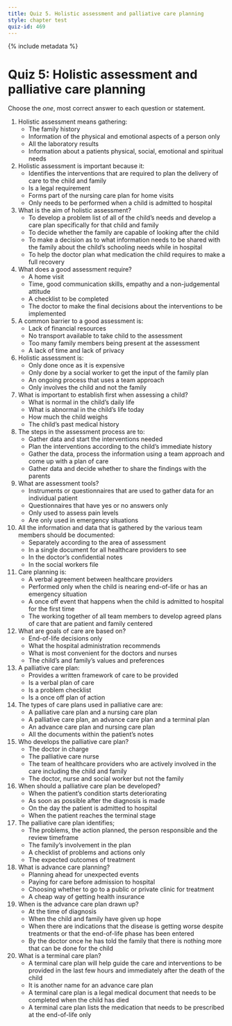 ```yaml
---
title: Quiz 5. Holistic assessment and palliative care planning
style: chapter test
quiz-id: 469
---
```


{% include metadata %}

# Quiz 5: Holistic assessment and palliative care planning

Choose the *one*, most correct answer to each question or statement.

1. Holistic assessment means gathering:
    -  The family history
    -  Information of the physical and emotional aspects of a person only
    -  All the laboratory results
    +  Information about a patients physical, social, emotional and spiritual needs
2. Holistic assessment is important because it:
    +  Identifies the interventions that are required to plan the delivery of care to the child and family
    -  Is a legal requirement
    -  Forms part of the nursing care plan for home visits
    -  Only needs to be performed when a child is admitted to hospital
3. What is the aim of holistic assessment?
    +  To develop a problem list of all of the child’s needs and develop a care plan specifically for that child and family
    -  To decide whether the family are capable of looking after the child
    -  To make a decision as to what information needs to be shared with the family about the child’s schooling needs while in hospital
    -  To help the doctor plan what medication the child requires to make a full recovery
4. What does a good assessment require?
    -  A home visit
    +  Time, good communication skills, empathy and a non-judgemental attitude
    -  A checklist to be completed
    -  The doctor to make the final decisions about the interventions to be implemented
5. A common barrier to a good assessment is:
    -  Lack of financial resources
    -  No transport available to take child to the assessment
    - Too many family members being present at the assessment
    + A lack of time and lack of privacy
6. Holistic assessment is:
    -  Only done once as it is expensive
    -  Only done by a social worker to get the input of the family plan
    +  An ongoing process that uses a team approach
    -  Only involves the child and not the family
7. What is important to establish first when assessing a child?
    +  What is normal in the child’s daily life
    -  What is abnormal in the child’s life today
    -  How much the child weighs
    -  The child’s past medical history
8. The steps in the assessment process are to:
    -  Gather data and start the interventions needed
    -  Plan the interventions according to the child’s immediate history
    +  Gather the data, process the information using a team approach and come up with a plan of care
    -  Gather data and decide whether to share the findings with the parents
9. What are assessment tools?
    +  Instruments or questionnaires that are used to gather data for an individual patient
    -  Questionnaires that have yes or no answers only
    -  Only used to assess pain levels
    -  Are only used in emergency situations
10. All the information and data that is gathered by the various team members should be documented:
    -  Separately according to the area of assessment
    +  In a single document for all healthcare providers to see
    -  In the doctor’s confidential notes
    -  In the social workers file
11. Care planning is:
    -  A verbal agreement between healthcare providers
    -  Performed only when the child is nearing end-of-life or has an emergency situation
    -  A once off event that happens when the child is admitted to hospital for the first time
    +  The working together of all team members to develop agreed plans of care that are patient and family centered
12. What are goals of care are based on?
    -  End-of-life decisions only
    -  What the hospital administration recommends
    -  What is most convenient for the doctors and nurses
    +  The child’s and family’s values and preferences
13. A palliative care plan:
    +  Provides a written framework of care to be provided
    -  Is a verbal plan of care
    -  Is a problem checklist
    -  Is a once off plan of action
14. The types of care plans used in palliative care are:
    -  A palliative care plan and a nursing care plan
    +  A palliative care plan, an advance care plan and a terminal plan
    -  An advance care plan and nursing care plan
    -  All the documents within the patient’s notes
15. Who develops the palliative care plan?
    -  The doctor in charge
    -  The palliative care nurse
    +  The team of healthcare providers who are actively involved in the care including the child and family
    -  The doctor, nurse and social worker but not the family
16. When should a palliative care plan be developed?
    -  When the patient’s condition starts deteriorating
    +  As soon as possible after the diagnosis is made
    -  On the day the patient is admitted to hospital
    -  When the patient reaches the terminal stage
17. The palliative care plan identifies;
    +  The problems, the action planned, the person responsible and the review timeframe
    -  The family’s involvement in the plan
    -  A checklist of problems and actions only
    -  The expected outcomes of treatment
18. What is advance care planning?
    + Planning ahead for unexpected events
    - Paying for care before admission to hospital
    - Choosing whether to go to a public or private clinic for treatment
    - A cheap way of getting health insurance
19. When is the advance care plan drawn up?
    -  At the time of diagnosis
    -  When the child and family have given up hope
    +  When there are indications that the disease is getting worse despite treatments or that the end-of-life phase has been entered
    -  By the doctor once he has told the family that there is nothing more that can be done for the child
20. What is a terminal care plan?
    +  A terminal care plan will help guide the care and interventions to be provided in the last few hours and immediately after the death of the child
    -  It is another name for an advance care plan
    -  A terminal care plan is a legal medical document that needs to be completed when the child has died
    -  A terminal care plan lists the medication that needs to be prescribed at the end-of-life only
